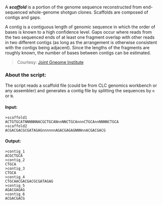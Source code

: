 

A _**scaffold**_ is a portion of the genome sequence reconstructed from end-sequenced whole-genome shotgun clones.
Scaffolds are composed of contigs and gaps. 

A contig is a contiguous length of genomic sequence in which the order of bases is known to a high confidence level.
Gaps occur where reads from the two sequenced ends of at least one fragment overlap with other reads in two different contigs (as long as the arrangement is otherwise consistent with the contigs being adjacent). Since the lengths of the fragments are roughly known, the number of bases between contigs can be estimated.

> Courtesy: [Joint Gneome Institute](https://genome.jgi.doe.gov/portal/help/scaffolds.jsf)

### About the script:

The script reads a scaffold file (could be from CLC genomics workbench or any assembler) and generates a contig file by splitting the sequences by `n` or `N`.

#### Input:

```
>scaffold1
ACTGTGCATNNNNNNACGCTGCANnnNNCTGCAnnnCTGCAnnNNNNCTGCA
>scaffold2
ACGACGACGCGATAGAGnnnnnnAGACGAGAGNNNnnACGACGACG
```

#### Output:

```
>contig_1
ACGCTGCA
>contig_2
CTGCA
>contig_3
CTGCA
>contig_4
CTGCAACGACGACGCGATAGAG
>contig_5
AGACGAGAG
>contig_6
ACGACGACG
```
